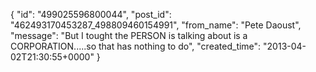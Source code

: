  {
   "id": "499025596800044",
   "post_id": "462493170453287_498809460154991",
   "from_name": "Pete Daoust",
   "message": "But I tought the PERSON is talking about is a CORPORATION.....so that has nothing to do",
   "created_time": "2013-04-02T21:30:55+0000"
 }
